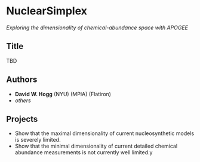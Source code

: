 # NuclearSimplex
*Exploring the dimensionality of chemical-abundance space with APOGEE*

## Title
TBD

## Authors
- **David W. Hogg** (NYU) (MPIA) (Flatiron)
- *others*

## Projects
- Show that the maximal dimensionality of current nucleosynthetic models is severely limited.
- Show that the minimal dimensionality of current detailed chemical abundance measurements is not currently well limited.y
